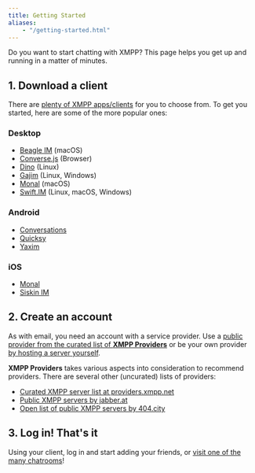 ```yaml
---
title: Getting Started
aliases:
    - "/getting-started.html"
---
```


Do you want to start chatting with XMPP? This page helps you get up and running in a matter of minutes.

## 1. Download a client

There are [plenty of XMPP apps/clients](/software/) for you to choose from. To get you started, here are some of the more popular ones:

### Desktop

* [Beagle IM](https://beagle.im/) (macOS)
* [Converse.js](https://conversejs.org/) (Browser)
* [Dino](https://dino.im/) (Linux)
* [Gajim](https://gajim.org/) (Linux, Windows)
* [Monal](https://monal-im.org/) (macOS)
* [Swift.IM](https://swift.im/swift.html) (Linux, macOS, Windows)

### Android

* [Conversations](https://conversations.im/)
* [Quicksy](https://quicksy.im/)
* [Yaxim](https://yax.im)

### iOS

* [Monal](https://monal-im.org/)
* [Siskin IM](https://siskin.im/)

## 2. Create an account

As with email, you need an account with a service provider.
Use a [public provider from the curated list of **XMPP Providers**](https://providers.xmpp.net) or be your own provider [by hosting a server yourself](https://xmpp.org/software/).

**XMPP Providers** takes various aspects into consideration to recommend providers.
There are several other (uncurated) lists of providers:

* [Curated XMPP server list at providers.xmpp.net](https://providers.xmpp.net/)
* [Public XMPP servers by jabber.at](https://list.jabber.at)
* [Open list of public XMPP servers by 404.city](https://xmpp-servers.404.city)

## 3. Log in! That's it

Using your client, log in and start adding your friends, or [visit one of the many chatrooms](https://search.jabber.network/)!
